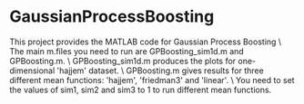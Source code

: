 # GaussianProcessBoosting
This project provides the MATLAB code for Gaussian Process Boosting \\
The main m.files you need to run are GPBoosting_sim1d.m and GPBoosting.m. \\
GPBoosting_sim1d.m produces the plots for one-dimensional 'hajjem' dataset. \\
GPBoosting.m gives results for three different mean functions: 'hajjem', 'friedman3' and 'linear'. \\ 
You need to set the values of sim1, sim2 and sim3 to 1 to run different mean functions. 
